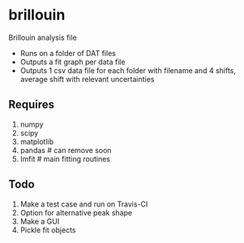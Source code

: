 # brillouin
Brillouin analysis file

- Runs on a folder of DAT files
- Outputs a fit graph per data file
- Outputs 1 csv data file for each folder with filename and 4 shifts, average shift with relevant uncertainties

Requires
--------
1. numpy
2. scipy
3. matplotlib
4. pandas  # can remove soon
5. lmfit  # main fitting routines

Todo
----

1. Make a test case and run on Travis-CI
2. Option for alternative peak shape
3. Make a GUI
4. Pickle fit objects
